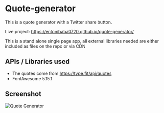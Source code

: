 # Quote-generator

This is a quote generator with a Twitter share button.

Live project: https://entonibaba0720.github.io/quote-generator/

This is a stand alone single page app, all external libraries needed are either included as files on the repo or via CDN

## APIs / Libraries used
 - The quotes come from https://type.fit/api/quotes 
 - FontAwesome 5.15.1
 
## Screenshot
![Quote Generator](https://user-images.githubusercontent.com/22793732/99883016-c45ff580-2c24-11eb-92bb-5b0d62089d25.png)
